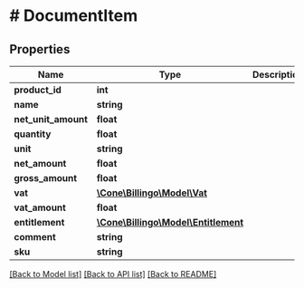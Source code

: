 # # DocumentItem

## Properties

Name | Type | Description | Notes
------------ | ------------- | ------------- | -------------
**product_id** | **int** |  | [optional]
**name** | **string** |  | [optional]
**net_unit_amount** | **float** |  | [optional]
**quantity** | **float** |  | [optional]
**unit** | **string** |  | [optional]
**net_amount** | **float** |  | [optional]
**gross_amount** | **float** |  | [optional]
**vat** | [**\Cone\Billingo\Model\Vat**](Vat.md) |  | [optional]
**vat_amount** | **float** |  | [optional]
**entitlement** | [**\Cone\Billingo\Model\Entitlement**](Entitlement.md) |  | [optional]
**comment** | **string** |  | [optional]
**sku** | **string** |  | [optional]

[[Back to Model list]](../../README.md#models) [[Back to API list]](../../README.md#endpoints) [[Back to README]](../../README.md)
